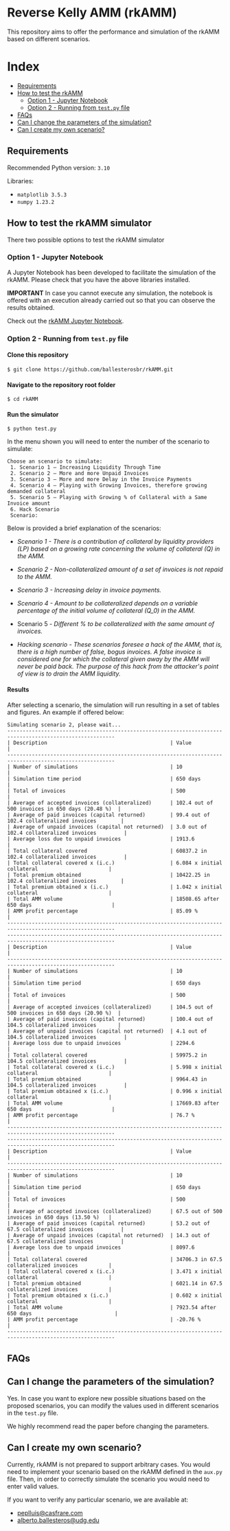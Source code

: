 # Reverse Kelly AMM (rkAMM)

This repository aims to offer the performance and simulation of the rkAMM based on different scenarios.

# Index
- [Requirements](#requirements)
- [How to test the rkAMM](#how-to-test-the-rkamm-simulator)
    - [Option 1 - Jupyter Notebook](#option-1---jupyter-notebook)
    - [Option 2 - Running from `test.py` file](#option-2---running-from-testpy-file)
- [FAQs](#faqs)
- [Can I change the parameters of the simulation?](#can-i-change-the-parameters-of-the-simulation)
- [Can I create my own scenario?](#can-i-create-my-own-scenario)

## Requirements

Recommended Python version: `3.10`

Libraries:
- `matplotlib 3.5.3`
- `numpy 1.23.2`

## How to test the rkAMM simulator

There two possible options to test the rkAMM simulator

### Option 1 - Jupyter Notebook

A Jupyter Notebook has been developed to facilitate the simulation of the rkAMM. Please check that you have the above libraries installed.

**IMPORTANT** In case you cannot execute any simulation, the notebook is offered with an execution already carried out so that you can observe the results obtained.

Check out the [rkAMM Jupyter Notebook](rkAMM_Simulations_Notebook.ipynb).

### Option 2 - Running from `test.py` file

#### Clone this repository

`$ git clone https://github.com/ballesterosbr/rkAMM.git`

#### Navigate to the repository root folder

`$ cd rkAMM`

#### Run the simulator

`$ python test.py`

In the menu shown you will need to enter the number of the scenario to simulate:

```
Choose an scenario to simulate:
 1. Scenario 1 – Increasing Liquidity Through Time
 2. Scenario 2 – More and more Unpaid Invoices
 3. Scenario 3 – More and more Delay in the Invoice Payments
 4. Scenario 4 – Playing with Growing Invoices, therefore growing demanded collateral 
 5. Scenario 5 – Playing with Growing % of Collateral with a Same Invoice amount
 6. Hack Scenario 
 Scenario: 
```

Below is provided a brief explanation of the scenarios:

- *Scenario 1 - There is a contribution of collateral by liquidity providers (LP) based on a growing rate concerning the volume of collateral (Q) in the AMM.*

- *Scenario 2 - Non-collateralized amount of a set of invoices is not repaid to the AMM.*

- *Scenario 3 - Increasing delay in invoice payments.* 

- *Scenario 4 - Amount to be collateralized depends on a variable percentage of the initial volume of collateral (Q_0) in the AMM.*

- Scenario 5 - *Different % to be collateralized  with the same amount of invoices.*

- *Hacking scenario - These scenarios foresee a hack of the AMM, that is, there is a high number of false, bogus invoices. A false invoice is considered one for which the collateral given away by the AMM will never be paid back. The purpose of this hack from the attacker's point of view is to drain the AMM liquidity.*

#### Results

After selecting a scenario, the simulation will run resulting in a set of tables and figures. An example if offered below:

```
Simulating scenario 2, please wait...
---------------------------------------------------------------------------------------------------------
| Description                                        | Value                                            |
---------------------------------------------------------------------------------------------------------
| Number of simulations                              | 10                                               |
| Simulation time period                             | 650 days                                         |
| Total of invoices                                  | 500                                              |
| Average of accepted invoices (collateralized)      | 102.4 out of 500 invoices in 650 days (20.48 %)  |
| Average of paid invoices (capital returned)        | 99.4 out of 102.4 collateralized invoices        |
| Average of unpaid invoices (capital not returned)  | 3.0 out of 102.4 collateralized invoices         |
| Average loss due to unpaid invoices                | 1913.6                                           |
| Total collateral covered                           | 60837.2 in 102.4 collateralized invoices         |
| Total collateral covered x (i.c.)                  | 6.084 x initial collateral                       |
| Total premium obtained                             | 10422.25 in 102.4 collateralized invoices        |
| Total premium obtained x (i.c.)                    | 1.042 x initial collateral                       |
| Total AMM volume                                   | 18508.65 after 650 days                          |
| AMM profit percentage                              | 85.09 %                                          |
---------------------------------------------------------------------------------------------------------
---------------------------------------------------------------------------------------------------------
| Description                                        | Value                                            |
---------------------------------------------------------------------------------------------------------
| Number of simulations                              | 10                                               |
| Simulation time period                             | 650 days                                         |
| Total of invoices                                  | 500                                              |
| Average of accepted invoices (collateralized)      | 104.5 out of 500 invoices in 650 days (20.90 %)  |
| Average of paid invoices (capital returned)        | 100.4 out of 104.5 collateralized invoices       |
| Average of unpaid invoices (capital not returned)  | 4.1 out of 104.5 collateralized invoices         |
| Average loss due to unpaid invoices                | 2294.6                                           |
| Total collateral covered                           | 59975.2 in 104.5 collateralized invoices         |
| Total collateral covered x (i.c.)                  | 5.998 x initial collateral                       |
| Total premium obtained                             | 9964.43 in 104.5 collateralized invoices         |
| Total premium obtained x (i.c.)                    | 0.996 x initial collateral                       |
| Total AMM volume                                   | 17669.83 after 650 days                          |
| AMM profit percentage                              | 76.7 %                                           |
---------------------------------------------------------------------------------------------------------
---------------------------------------------------------------------------------------------------------
| Description                                        | Value                                            |
---------------------------------------------------------------------------------------------------------
| Number of simulations                              | 10                                               |
| Simulation time period                             | 650 days                                         |
| Total of invoices                                  | 500                                              |
| Average of accepted invoices (collateralized)      | 67.5 out of 500 invoices in 650 days (13.50 %)   |
| Average of paid invoices (capital returned)        | 53.2 out of 67.5 collateralized invoices         |
| Average of unpaid invoices (capital not returned)  | 14.3 out of 67.5 collateralized invoices         |
| Average loss due to unpaid invoices                | 8097.6                                           |
| Total collateral covered                           | 34706.3 in 67.5 collateralized invoices          |
| Total collateral covered x (i.c.)                  | 3.471 x initial collateral                       |
| Total premium obtained                             | 6021.14 in 67.5 collateralized invoices          |
| Total premium obtained x (i.c.)                    | 0.602 x initial collateral                       |
| Total AMM volume                                   | 7923.54 after 650 days                           |
| AMM profit percentage                              | -20.76 %                                         |
---------------------------------------------------------------------------------------------------------
```


## FAQs

## Can I change the parameters of the simulation?

Yes. In case you want to explore new possible situations based on the proposed scenarios, you can modify the values used in different scenarios in the `test.py` file.

We highly recommend read the paper before changing the parameters.

## Can I create my own scenario?

Currently, rkAMM is not prepared to support arbitrary cases. You would need to implement your scenario based on the rkAMM defined in the `aux.py` file. Then, in order to correctly simulate the scenario you would need to enter valid values.

If you want to verify any particular scenario, we are available at:
- peplluis@casfrare.com
- alberto.ballesteros@udg.edu